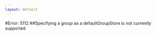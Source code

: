 ```yaml
---
layout: default
---
```


#Error: 5112
##Specifying a group as a defaultGroupStore is not currently supported
